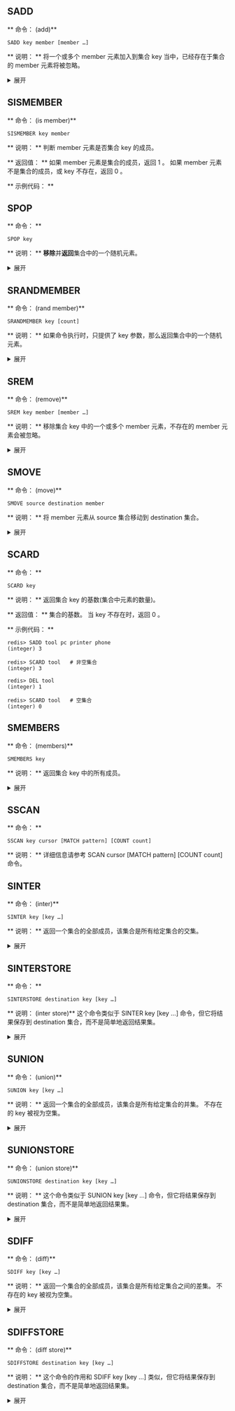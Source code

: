 SADD
----
** 命令： (add)**
```
SADD key member [member …]
```

** 说明： **
将一个或多个 member 元素加入到集合 key 当中，已经存在于集合的 member 元素将被忽略。

<details>
<summary>展开</summary>

假如 key 不存在，则创建一个只包含 member 元素作成员的集合。

当 key 不是集合类型时，返回一个错误。

** 返回值： **
被添加到集合中的新元素的**数量**，不包括被忽略的元素。

** 示例代码： **

</details>



SISMEMBER
----
** 命令： (is member)**
```
SISMEMBER key member
```

** 说明： **
判断 member 元素是否集合 key 的成员。


** 返回值： **
如果 member 元素是集合的成员，返回 1 。 如果 member 元素不是集合的成员，或 key 不存在，返回 0 。

** 示例代码： **


SPOP
----
** 命令： **
```
SPOP key
```

** 说明： **
**移除**并**返回**集合中的一个随机元素。

<details>
<summary>展开</summary>

如果只想获取一个随机元素，但不想该元素从集合中被移除的话，可以使用 SRANDMEMBER key [count] 命令。

** 返回值： **
被移除的随机元素。 当 key 不存在或 key 是空集时，返回 nil 。

** 示例代码： **

</details>

SRANDMEMBER
----
** 命令： (rand member)**
```
SRANDMEMBER key [count]
```

** 说明： **
如果命令执行时，只提供了 key 参数，那么返回集合中的一个随机元素。

<details>
<summary>展开</summary>

从 Redis 2.6 版本开始， SRANDMEMBER 命令接受可选的 count 参数：

如果 count 为正数，且小于集合基数，那么命令返回一个包含 count 个元素的数组，数组中的元素各不相同。如果 count 大于等于集合基数，那么返回整个集合。

如果 count 为负数，那么命令返回一个数组，数组中的元素可能会重复出现多次，而数组的长度为 count 的绝对值。

该操作和 SPOP key 相似，但 SPOP key 将随机元素从集合中移除并返回，而 SRANDMEMBER 则仅仅返回随机元素，而不对集合进行任何改动。

** 返回值： **
只提供 key 参数时，返回一个元素；如果集合为空，返回 nil 。 如果提供了 count 参数，那么返回一个数组；如果集合为空，返回空数组。

** 示例代码： **
<pre><code>
# 添加元素

redis> SADD fruit apple banana cherry
(integer) 3

# 只给定 key 参数，返回一个随机元素

redis> SRANDMEMBER fruit
"cherry"

redis> SRANDMEMBER fruit
"apple"

# 给定 3 为 count 参数，返回 3 个随机元素
# 每个随机元素都不相同

redis> SRANDMEMBER fruit 3
1) "apple"
2) "banana"
3) "cherry"

# 给定 -3 为 count 参数，返回 3 个随机元素
# 元素可能会重复出现多次

redis> SRANDMEMBER fruit -3
1) "banana"
2) "cherry"
3) "apple"

redis> SRANDMEMBER fruit -3
1) "apple"
2) "apple"
3) "cherry"

# 如果 count 是整数，且大于等于集合基数，那么返回整个集合

redis> SRANDMEMBER fruit 10
1) "apple"
2) "banana"
3) "cherry"

# 如果 count 是负数，且 count 的绝对值大于集合的基数
# 那么返回的数组的长度为 count 的绝对值

redis> SRANDMEMBER fruit -10
1) "banana"
2) "apple"
3) "banana"
4) "cherry"
5) "apple"
6) "apple"
7) "cherry"
8) "apple"
9) "apple"
10) "banana"

# SRANDMEMBER 并不会修改集合内容

redis> SMEMBERS fruit
1) "apple"
2) "cherry"
3) "banana"

# 集合为空时返回 nil 或者空数组

redis> SRANDMEMBER not-exists
(nil)

redis> SRANDMEMBER not-eixsts 10
(empty list or set)
</pre></code>
</details>


SREM
----
** 命令： (remove)**
```
SREM key member [member …]
```

** 说明： **
移除集合 key 中的一个或多个 member 元素，不存在的 member 元素会被忽略。

<details>
<summary>展开</summary>
当 key 不是集合类型，返回一个错误。

** 返回值： **
被成功移除的元素的**数量**，不包括被忽略的元素。

** 示例代码： **
<pre><code>
# 测试数据

redis> SMEMBERS languages
1) "c"
2) "lisp"
3) "python"
4) "ruby"


# 移除单个元素

redis> SREM languages ruby
(integer) 1


# 移除不存在元素

redis> SREM languages non-exists-language
(integer) 0


# 移除多个元素

redis> SREM languages lisp python c
(integer) 3

redis> SMEMBERS languages
(empty list or set)
</pre></code>
</details>

SMOVE
----
** 命令： (move)**
```
SMOVE source destination member
```

** 说明： **
将 member 元素从 source 集合移动到 destination 集合。

<details>
<summary>展开</summary>

SMOVE 是原子性操作。

如果 source 集合不存在或不包含指定的 member 元素，则 SMOVE 命令不执行任何操作，仅返回 0 。否则， member 元素从 source 集合中被移除，并添加到 destination 集合中去。

当 destination 集合已经包含 member 元素时， SMOVE 命令只是简单地将 source 集合中的 member 元素删除。

当 source 或 destination 不是集合类型时，返回一个错误。

** 返回值： **
如果 member 元素被成功移除，返回 1 。 如果 member 元素不是 source 集合的成员，并且没有任何操作对 destination 集合执行，那么返回 0 。

** 示例代码： **
<pre><code>
redis> SMEMBERS songs
1) "Billie Jean"
2) "Believe Me"

redis> SMEMBERS my_songs
(empty list or set)

redis> SMOVE songs my_songs "Believe Me"
(integer) 1

redis> SMEMBERS songs
1) "Billie Jean"

redis> SMEMBERS my_songs
1) "Believe Me"
</pre></code>
</details>

SCARD
----
** 命令： **
```
SCARD key
```

** 说明： **
返回集合 key 的基数(集合中元素的数量)。

** 返回值： **
集合的基数。 当 key 不存在时，返回 0 。

** 示例代码： **
```
redis> SADD tool pc printer phone
(integer) 3

redis> SCARD tool   # 非空集合
(integer) 3

redis> DEL tool
(integer) 1

redis> SCARD tool   # 空集合
(integer) 0
```
SMEMBERS
----
** 命令： (members)**
```
SMEMBERS key
```

** 说明： **
返回集合 key 中的所有成员。
<details>
<summary>展开</summary>
不存在的 key 被视为空集合。

** 返回值： **
集合中的所有成员。

** 示例代码： **
<pre><code>
edis> EXISTS not_exists_key
(integer) 0

redis> SMEMBERS not_exists_key
(empty list or set)


# 非空集合

redis> SADD language Ruby Python Clojure
(integer) 3

redis> SMEMBERS language
1) "Python"
2) "Ruby"
3) "Clojure"
</code></pre>
</details>

SSCAN
----
** 命令： **
```
SSCAN key cursor [MATCH pattern] [COUNT count]
```

** 说明： **
详细信息请参考 SCAN cursor [MATCH pattern] [COUNT count] 命令。

SINTER
----
** 命令： (inter)**
```
SINTER key [key …]
```

** 说明： **
返回一个集合的全部成员，该集合是所有给定集合的交集。

<details>
<summary>展开</summary>

不存在的 key 被视为空集。

当给定集合当中有一个空集时，结果也为空集(根据集合运算定律)。


** 返回值： **
交集成员的列表。

** 示例代码： **
<pre><code>
redis> SMEMBERS group_1
1) "LI LEI"
2) "TOM"
3) "JACK"

redis> SMEMBERS group_2
1) "HAN MEIMEI"
2) "JACK"

redis> SINTER group_1 group_2
1) "JACK"
</code></pre>
</details>

SINTERSTORE
----
** 命令： **
```
SINTERSTORE destination key [key …]
```

** 说明： (inter store)**
这个命令类似于 SINTER key [key …] 命令，但它将结果保存到 destination 集合，而不是简单地返回结果集。

<details>
<summary>展开</summary>

如果 destination 集合已经存在，则将其覆盖。

destination 可以是 key 本身。

** 返回值： **
结果集中的成员**数量**。

** 示例代码： **
<pre><code>
redis> SMEMBERS songs
1) "good bye joe"
2) "hello,peter"

redis> SMEMBERS my_songs
1) "good bye joe"
2) "falling"

redis> SINTERSTORE song_interset songs my_songs
(integer) 1

redis> SMEMBERS song_interset
1) "good bye joe"
</code></pre>
</details>


SUNION
----
** 命令： (union)**
```
SUNION key [key …]
```

** 说明： **
返回一个集合的全部成员，该集合是所有给定集合的并集。
不存在的 key 被视为空集。
<details>
<summary>展开</summary>

** 返回值： **
并集成员的列表。

** 示例代码： **
<pre><code>
redis> SMEMBERS songs
1) "Billie Jean"

redis> SMEMBERS my_songs
1) "Believe Me"

redis> SUNION songs my_songs
1) "Billie Jean"
2) "Believe Me"
</code></pre>
</details>


SUNIONSTORE
----
** 命令： (union store)**
```
SUNIONSTORE destination key [key …]
```

** 说明： **
这个命令类似于 SUNION key [key …] 命令，但它将结果保存到 destination 集合，而不是简单地返回结果集。

<details>
<summary>展开</summary>

如果 destination 已经存在，则将其覆盖。

destination 可以是 key 本身。

** 返回值： **
结果集中的元素数量。

** 示例代码： **
<pre><code>
redis> SMEMBERS NoSQL
1) "MongoDB"
2) "Redis"

redis> SMEMBERS SQL
1) "sqlite"
2) "MySQL"

redis> SUNIONSTORE db NoSQL SQL
(integer) 4

redis> SMEMBERS db
1) "MySQL"
2) "sqlite"
3) "MongoDB"
4) "Redis"
</code></pre>
</details>


SDIFF
----
** 命令： (diff)**
```
SDIFF key [key …]
```

** 说明： **
返回一个集合的全部成员，该集合是所有给定集合之间的差集。
不存在的 key 被视为空集。

<details>
<summary>展开</summary>


** 返回值： **
一个包含差集成员的列表。

** 示例代码： **
<pre><code>
1) "bet man"
2) "start war"
3) "2012"

redis> SMEMBERS joe's_movies
1) "hi, lady"
2) "Fast Five"
3) "2012"

redis> SDIFF peter's_movies joe's_movies
1) "bet man"
2) "start war"
</code></pre>
</details>


SDIFFSTORE
----
** 命令： (diff store)**
```
SDIFFSTORE destination key [key …]
```

** 说明： **
这个命令的作用和 SDIFF key [key …] 类似，但它将结果保存到 destination 集合，而不是简单地返回结果集。

<details>
<summary>展开</summary>

如果 destination 集合已经存在，则将其覆盖。

destination 可以是 key 本身。

** 返回值： **
结果集中的元素数量。

** 示例代码： **
<pre><code>
redis> SMEMBERS joe's_movies
1) "hi, lady"
2) "Fast Five"
3) "2012"

redis> SMEMBERS peter's_movies
1) "bet man"
2) "start war"
3) "2012"

redis> SDIFFSTORE joe_diff_peter joe's_movies peter's_movies
(integer) 2

redis> SMEMBERS joe_diff_peter
1) "hi, lady"
2) "Fast Five"
</code></pre>
</details>
